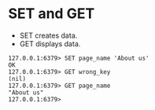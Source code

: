 # SET and GET

- SET creates data.
- GET displays data.

```
127.0.0.1:6379> SET page_name 'About us'
OK
127.0.0.1:6379> GET wrong_key
(nil)
127.0.0.1:6379> GET page_name
"About us"
127.0.0.1:6379>
```
